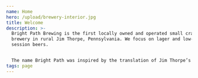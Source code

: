 ```yaml
---
name: Home
hero: /upload/brewery-interior.jpg
title: Welcome
description: >-
  Bright Path Brewing is the first locally owned and operated small craft
  brewery in rural Jim Thorpe, Pennsylvania. We focus on ​​lager and low-ABV
  session beers.


  The name Bright Path was inspired by the translation of Jim Thorpe’s Native American name, Wa-Tho-Huk. The brewery is home to our taproom where we serve our latest releases and crowd favorites with the occasional food truck days. Packaged to-go beer, kegs, and merchandise are available in the taproom as well.
tags: page
---
```

